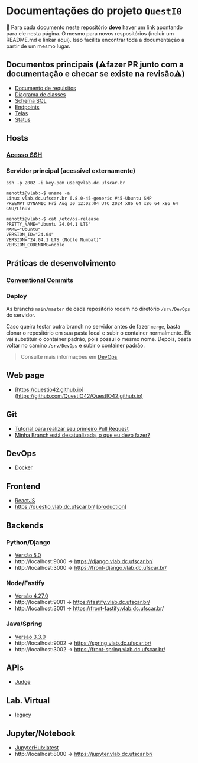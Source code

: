 # Documentações do projeto `QuestI0`

🚨 Para cada documento neste repositório **deve** haver um link apontando para ele nesta página. O mesmo para novos respositórios (incluir um README.md e linkar aqui). Isso facilita encontrar toda a documentação a partir de um mesmo lugar. 

## Documentos principais (⚠️fazer PR junto com a documentação e checar se existe na revisão⚠️)

- [Documento de requisitos](https://docs.google.com/document/d/1mrN9p3zhKcqRMqToB9Mj0hIYp-NVSA3TKEJNZaxD_MU/edit)
- [Diagrama de classes](https://lucid.app/lucidchart/f5e6c5eb-463a-4fad-a00e-e6fe9bb9619d/edit?invitationId=inv_e14c10db-b853-4ef4-ab46-31e7446cf394&page=HWEp-vi-RSFO#)
- [Schema SQL](SQL/Schema.md)
- [Endpoints](Back-API/README.md)
- [Telas](https://www.figma.com/design/eGVW2hBg9H8dQxIfM2iYYx/Portal-LD?node-id=0-1&t=XuDshWnr7wFOcb1I-0)
- [Status](https://docs.google.com/spreadsheets/d/e/2PACX-1vSE35upRszp3C788aIUYjQLQJYQJKcv-4zwOMDvD4zf5aAz-zuy_TfHG9sSwIWd04w3Un6vIYPSS9yS/pubhtml)

## Hosts

### [Acesso SSH](DevOps/SSH.md)

### Servidor principal (acessível externamente)

```
ssh -p 2002 -i key.pem user@vlab.dc.ufscar.br 

menotti@vlab:~$ uname -a 
Linux vlab.dc.ufscar.br 6.8.0-45-generic #45-Ubuntu SMP PREEMPT_DYNAMIC Fri Aug 30 12:02:04 UTC 2024 x86_64 x86_64 x86_64 GNU/Linux

menotti@vlab:~$ cat /etc/os-release 
PRETTY_NAME="Ubuntu 24.04.1 LTS"
NAME="Ubuntu"
VERSION_ID="24.04"
VERSION="24.04.1 LTS (Noble Numbat)"
VERSION_CODENAME=noble
```

## Práticas de desenvolvimento

### [Conventional Commits](https://www.conventionalcommits.org/pt-br/v1.0.0-beta.4/)

### Deploy

As branchs `main/master` de cada repositório rodam no diretório `/srv/DevOps` do servidor.

Caso queira testar outra branch no servidor antes de fazer `merge`, basta clonar o repositório em sua pasta local e subir o container normalmente. Ele vai substituir o container padrão, pois possui o mesmo nome. Depois, basta voltar no camino `/srv/DevOps` e subir o container padrão. 

> Consulte mais informações em [DevOps](https://github.com/QuestIO42/DevOps)

## Web page 

* [https://questio42.github.io](https://github.com/QuestIO42/QuestIO42.github.io)

## Git

* [Tutorial para realizar seu primeiro Pull Request](https://github.com/PortalLD/Documentacao/blob/main/Versionamento/PR%20-%20Git%20e%20GitHub.md)
* [Minha Branch está desatualizada, o que eu devo fazer?](Versionamento/atualizando%20sua%20branch.md)

## DevOps

* [Docker](https://github.com/QuestIO42/DevOps)

## Frontend 

* [ReactJS](https://github.com/QuestIO42/App-frontend)
* https://questio.vlab.dc.ufscar.br/ [[production]](https://github.com/QuestIO42/App-frontend/blob/main/.env)

## Backends

### Python/Django

* [Versão 5.0](https://github.com/QuestIO42/App-backend-django)
* http://localhost:9000 -> https://django.vlab.dc.ufscar.br/
* http://localhost:3000 -> https://front-django.vlab.dc.ufscar.br/

### Node/Fastify

* [Versão 4.27.0](https://github.com/QuestIO42/App-backend-Node.js)
* http://localhost:9001 -> https://fastify.vlab.dc.ufscar.br/
* http://localhost:3001 -> https://front-fastify.vlab.dc.ufscar.br/

### Java/Spring

* [Versão 3.3.0](https://github.com/QuestIO42/App-backend-Spring)
* http://localhost:9002 -> https://spring.vlab.dc.ufscar.br/
* http://localhost:3002 -> https://front-spring.vlab.dc.ufscar.br/

## APIs

* [Judge](https://github.com/QuestIO42/Judge-API)

## Lab. Virtual

* [legacy](https://github.com/QuestIO42/vlab)

## Jupyter/Notebook

* [JupyterHub:latest](https://github.com/QuestIO42/DevOps/tree/main/jupyter/)
* http://localhost:8000 -> https://jupyter.vlab.dc.ufscar.br/

